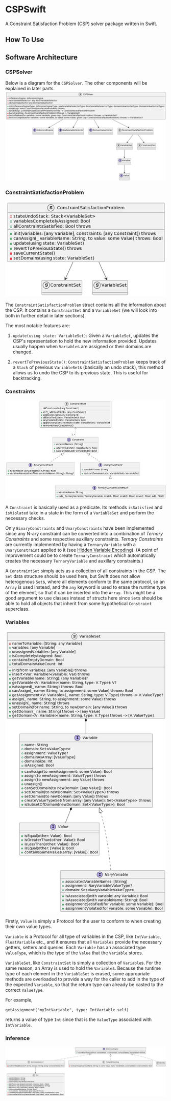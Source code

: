 # CSPSwift

A Constraint Satisfaction Problem (CSP) solver package written in Swift. 

## How To Use

## Software Architecture

### CSPSolver

Below is a diagram for the `CSPSolver`. The other components will be explained in later parts.
![PUML diagram for CSPSolver](./diagrams/puml_images/cspSolver.png)

### ConstraintSatisfactionProblem

![PUML diagram for ConstraintSatisfactionProblem](./diagrams/puml_images/csp.png)

The `ConstraintSatisfactionProblem` struct contains all the information about the CSP. It contains a `ConstraintSet` and a `VariableSet` (we will look into both in further detail in later sections).

The most notable features are:

1. `update(using state: VariableSet)`: Given a `VariableSet`, updates the CSP's representation to hold the new information provided. Updates usually happen when `Variable`s are assigned or their domains are changed.

2. `revertToPreviousState()`: `ConstraintSatisfactionProblem` keeps track of a `Stack` of previous `VariableSet`s (basically an undo stack), this method allows us to undo the CSP to its previous state. This is useful for backtracking.

### Constraints

![PUML diagram for Constraints](./diagrams/puml_images/constraints.png)

A `Constraint` is basically used as a predicate. Its methods `isSatisfied` and `isViolated` take in a state in the form of a `VariableSet` and perform the necessary checks.

Only `BinaryConstraints` and `UnaryConstraints` have been implemented since any N-ary constraint can be converted into a combination of _Ternary Constraints_ and some respective auxillary constraints. _Ternary Constraints_ are currently implemented by having a `TernaryVariable` with a `UnaryConstraint` applied to it (see [Hidden Variable Encoding](https://www.cs.cmu.edu/afs/cs/project/jair/pub/volume24/samaras05a-html/node8.html)). (A point of improvement could be to create `TernaryConstraint` which automatically creates the necessary `TernaryVariable` and auxillary constraints.) 

A `ConstraintSet` simply acts as a collection of all constraints in the CSP. The `Set` data structure should be used here, but Swift does not allow heterogenous `Set`s, where all elements conform to the same protocol, so an `Array` is used instead, and the `any` keyword is used to erase the runtime type of the element, so that it can be inserted into the `Array`. This might be a good argument to use classes instead of structs here since `Set`s should be able to hold all objects that inherit from some hypothetical `Constraint` superclass.

### Variables

![PUML diagram for Variables](./diagrams/puml_images/variables.png)

Firstly, `Value` is simply a Protocol for the user to conform to when creating their own value types. 

`Variable` is a Protocol for all type of variables in the CSP, like `IntVariable`, `FloatVariable` etc., and it ensures that all `Variables` provide the necessary getters, setters and queries. Each `Variable` has an associated type `ValueType`, which is the type of the `Value` that the `Variable` stores.

`VariableSet`, like `ConstraintSet` is simply a collection of `Variable`s. For the same reason, an Array is used to hold the `Variable`s. Because the runtime type of each element in the `VariableSet` is erased, some appropriate methods are overloaded to provide a way for the caller to add in the type of the expected `Variable`, so that the return type can already be casted to the correct `ValueType`.

For example,
```
getAssignment("myIntVariable", type: IntVariable.self)
```
returns a value of type `Int` since that is the `ValueType` associated with `IntVariable`.

### Inference

![PUML diagram for InferenceEngines](./diagrams/puml_images/inference.png)